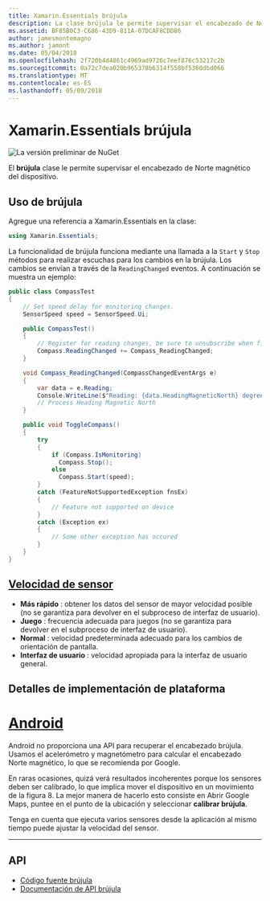 ```yaml
---
title: Xamarin.Essentials brújula
description: La clase brújula le permite supervisar el encabezado de Norte magnético del dispositivo.
ms.assetid: BF85B0C3-C686-43D9-811A-07DCAF8CDD86
author: jamesmontemagno
ms.author: jamont
ms.date: 05/04/2018
ms.openlocfilehash: 2f720b4d4861c4969ad9726c7eef876c53217c2b
ms.sourcegitcommit: 0a72c7dea020b965378b6314f558bf5360dbd066
ms.translationtype: MT
ms.contentlocale: es-ES
ms.lasthandoff: 05/09/2018
---
```

# <a name="xamarinessentials-compass"></a>Xamarin.Essentials brújula

![La versión preliminar de NuGet](~/media/shared/pre-release.png)

El **brújula** clase le permite supervisar el encabezado de Norte magnético del dispositivo.

## <a name="using-compass"></a>Uso de brújula

Agregue una referencia a Xamarin.Essentials en la clase:

```csharp
using Xamarin.Essentials;
```

La funcionalidad de brújula funciona mediante una llamada a la `Start` y `Stop` métodos para realizar escuchas para los cambios en la brújula. Los cambios se envían a través de la `ReadingChanged` eventos. A continuación se muestra un ejemplo:

```csharp
public class CompassTest
{
    // Set speed delay for monitoring changes.
    SensorSpeed speed = SensorSpeed.Ui;

    public CompassTest()
    {
        // Register for reading changes, be sure to unsubscribe when finished
        Compass.ReadingChanged += Compass_ReadingChanged;
    }

    void Compass_ReadingChanged(CompassChangedEventArgs e)
    {
        var data = e.Reading;
        Console.WriteLine($"Reading: {data.HeadingMagneticNorth} degrees");
        // Process Heading Magnetic North
    }

    public void ToggleCompass()
    {
        try
        {
            if (Compass.IsMonitoring)
              Compass.Stop();
            else
              Compass.Start(speed);
        }
        catch (FeatureNotSupportedException fnsEx)
        {
            // Feature not supported on device
        }
        catch (Exception ex)
        {
            // Some other exception has occured
        }
    }
}
```

## <a name="sensor-speedxrefxamarinessentialssensorspeed"></a>[Velocidad de sensor](xref:Xamarin.Essentials.SensorSpeed)

- **Más rápido** : obtener los datos del sensor de mayor velocidad posible (no se garantiza para devolver en el subproceso de interfaz de usuario).
- **Juego** : frecuencia adecuada para juegos (no se garantiza para devolver en el subproceso de interfaz de usuario).
- **Normal** : velocidad predeterminada adecuado para los cambios de orientación de pantalla.
- **Interfaz de usuario** : velocidad apropiada para la interfaz de usuario general.

## <a name="platform-implementation-specifics"></a>Detalles de implementación de plataforma

# <a name="androidtabandroid"></a>[Android](#tab/android)

Android no proporciona una API para recuperar el encabezado brújula. Usamos el acelerómetro y magnetómetro para calcular el encabezado Norte magnético, lo que se recomienda por Google. 

En raras ocasiones, quizá verá resultados incoherentes porque los sensores deben ser calibrado, lo que implica mover el dispositivo en un movimiento de la figura 8. La mejor manera de hacerlo esto consiste en Abrir Google Maps, puntee en el punto de la ubicación y seleccionar **calibrar brújula**.

Tenga en cuenta que ejecuta varios sensores desde la aplicación al mismo tiempo puede ajustar la velocidad del sensor.

--------------

## <a name="api"></a>API

- [Código fuente brújula](https://github.com/xamarin/Essentials/tree/master/Essentials/Compass)
- [Documentación de API brújula](xref:Xamarin.Essentials.Compass)
